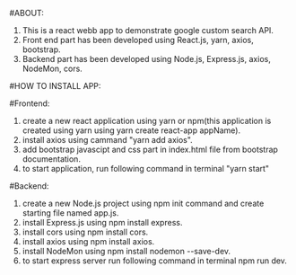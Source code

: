 #ABOUT:
1. This is a react webb app to demonstrate google custom search API.
2. Front end part has been developed using React.js, yarn, axios, bootstrap.
3. Backend part has been developed using Node.js, Express.js, axios, NodeMon, cors.

#HOW TO INSTALL APP:

#Frontend:
1. create a new react application using yarn or npm(this application is created using yarn using yarn create react-app appName).
2. install axios using cammand "yarn add axios".
3. add bootstrap javascipt and css part in index.html file from bootstrap documentation.
4. to start application, run following command in terminal "yarn start"

#Backend:
1. create a new Node.js project using npm init command and create starting file named app.js.
2. install Express.js using npm install express.
3. install cors using npm install cors.
4. install axios using npm install axios.
5. install NodeMon using npm install nodemon --save-dev.
6. to start express server run following command in terminal npm run dev.
